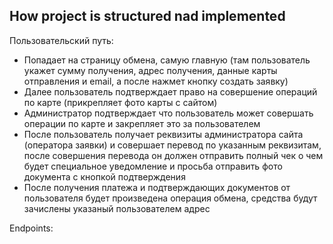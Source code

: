 ## How project is structured nad implemented

Пользовательский путь:

- Попадает на страницу обмена, самую главную (там пользователь укажет сумму получения, адрес получения, данные карты отправления и email, а после нажмет кнопку создать заявку)
- Далее пользователь подтверждает право на совершение операций по карте (прикрепляет фото карты с сайтом)
- Администратор подтверждает что пользователь может совершать операции по карте и закрепляет это за пользователем
- После пользователь получает реквизиты администратора сайта (оператора заявки) и совершает перевод по указанным реквизитам, после совершения перевода он должен отправить полный чек о чем будет специальное уведомление и просьба отправить фото документа с кнопкой подтверждения
- После получения платежа и подтверждающих документов от пользователя будет произведена операция обмена, средства будут зачислены указаный пользователем адрес

Endpoints:
